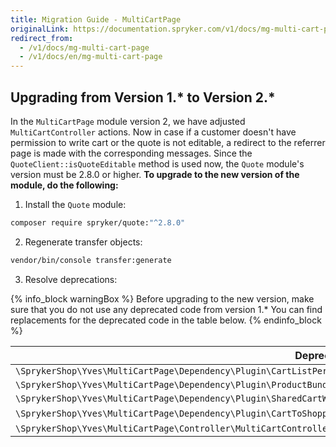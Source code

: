 ```yaml
---
title: Migration Guide - MultiCartPage
originalLink: https://documentation.spryker.com/v1/docs/mg-multi-cart-page
redirect_from:
  - /v1/docs/mg-multi-cart-page
  - /v1/docs/en/mg-multi-cart-page
---
```


## Upgrading from Version 1.* to Version 2.*
In the `MultiCartPage` module version 2, we have adjusted `MultiCartController` actions. Now in case if a customer doesn't have permission to write cart or the quote is not editable, a redirect to the referrer page is made with the corresponding messages. Since the `QuoteClient::isQuoteEditable` method is used now, the `Quote` module's version must be 2.8.0 or higher.
**To upgrade to the new version of the module, do the following:**
1. Install the `Quote` module:

```bash
composer require spryker/quote:"^2.8.0"
```

2. Regenerate transfer objects:

```bash
vendor/bin/console transfer:generate
```

3. Resolve deprecations:

{% info_block warningBox %}
Before upgrading to the new version, make sure that you do not use any deprecated code from version 1.* You can find replacements for the deprecated code in the table below.
{% endinfo_block %}


| Deprecated Code | Replacement |
| --- | --- |
| `\SprykerShop\Yves\MultiCartPage\Dependency\Plugin\CartListPermissionGroupWidget\CartListPermissionGroupWidgetPluginInterface` | `\SprykerShop\Yves\SharedCartWidget\Widget\CartListPermissionGroupWidget` |
| `\SprykerShop\Yves\MultiCartPage\Dependency\Plugin\ProductBundleItemCounterWidget\ProductBundleItemCounterWidgetPluginInterface` | `\SprykerShop\Yves\ProductBundleWidget\Widget\ProductBundleItemCounterWidget` |
| `\SprykerShop\Yves\MultiCartPage\Dependency\Plugin\SharedCartWidget\CartDeleteCompanyUsersListWidgetPluginInterface` | `\SprykerShop\Yves\SharedCartWidget\Widget\CartDeleteCompanyUsersListWidget` |
| `\SprykerShop\Yves\MultiCartPage\Dependency\Plugin\CartToShoppingListWidget\CartToShoppingListWidgetPluginInterface` | molecule('cart-to-shopping-list', 'ShoppingListWidget') |
| `\SprykerShop\Yves\MultiCartPage\Controller\MultiCartController::GLOSSARY_KEY_CART_WAS_DELETED` | `Removed without replacement` |

<!-- Last review date: Mar 21, 2019 by Ilya Kubanov, Yuliia Boiko -->
